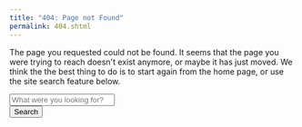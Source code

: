 ```yaml
---
title: "404: Page not Found"
permalink: 404.shtml
---
```


The page you requested could not be found. It seems that the page you were
trying to reach doesn't exist anymore, or maybe it has just moved. We think the
the best thing to do is to start again from the home page, or use the site
search feature below.

<div class="row my-4 justify-content-center">
  <div class="col-md-6">
    <form class="form-search" role="search" action="/search/">
      <div class="input-group input-group-lg">
        <input type="text" class="form-control" placeholder="What were you looking for?" name="q">
        <div class="input-group-append">
          <button class="btn btn-primary" type="submit">Search</button>
        </div>
      </div>
    </form>
  </div>
</div>
